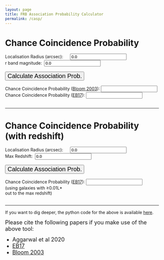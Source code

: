 ```yaml
---
layout: page
title: FRB Association Probability Calculator
permalink: /casp/
---
```


<html>
<head>
<script type = "text/javascript">
var R_0 = 0.2
var R_h = 0.25
var num_dens_gal_eb17 = [0.00000000e+00, 3.47341375e-09, 8.37867722e-09, 1.53325193e-08,
       2.52268089e-08, 3.93548623e-08, 5.95971043e-08, 8.86944980e-08,
       1.30651979e-07, 1.91334722e-07, 2.79350820e-07, 4.07359904e-07,
       5.94015870e-07, 8.66854596e-07, 1.26659115e-06, 1.85352082e-06,
       2.71706245e-06, 3.98999727e-06, 5.86972686e-06, 8.65002631e-06,
       1.27684917e-05, 1.88774558e-05, 2.79499920e-05, 4.14383625e-05,
       6.15108217e-05, 9.14054163e-05, 1.35958361e-04, 2.02392682e-04,
       3.01494495e-04, 4.49365966e-04, 6.70035090e-04, 9.99336664e-04,
       1.49067629e-03, 2.22357881e-03, 3.31634629e-03, 4.94476893e-03,
       7.36973135e-03, 1.09778607e-02, 1.63412473e-02, 2.43049806e-02,
       3.61151361e-02, 5.36054075e-02, 7.94684847e-02, 1.17649482e-01,
       1.73914504e-01, 2.56669563e-01, 3.78135970e-01, 5.56031117e-01,
       8.15962675e-01, 1.19482519e+00, 1.74559829e+00, 2.54409468e+00,
       3.69840636e+00, 5.36206357e+00, 7.75227298e+00, 1.11750621e+01,
       1.60597537e+01, 2.30059606e+01, 3.28472630e+01, 4.67369501e+01,
       6.62627185e+01, 9.35990556e+01, 1.31708251e+02, 1.84603571e+02,
       2.57691136e+02, 3.58210389e+02, 4.95796718e+02, 6.83193595e+02,
       9.37145342e+02, 1.27950502e+03, 1.73859449e+03, 2.35085482e+03,
       3.16282442e+03, 4.23347813e+03, 5.63695309e+03, 7.46567415e+03,
       9.83387320e+03, 1.28814710e+04, 1.67782572e+04, 2.17282639e+04,
       2.79741785e+04, 3.58015896e+04, 4.55427987e+04, 5.75798749e+04,
       7.23465717e+04, 9.03286841e+04, 1.12062393e+05, 1.38130146e+05,
       1.69153642e+05, 2.05783569e+05, 2.48685850e+05, 2.98524299e+05,
       3.55939814e+05, 4.21526460e+05, 4.95805081e+05, 5.79195331e+05,
       6.71987342e+05, 7.74314421e+05, 8.86128393e+05, 1.00717926e+06]

var ms_eb17 = [ 0.        ,  0.3030303 ,  0.60606061,  0.90909091,  1.21212121,
        1.51515152,  1.81818182,  2.12121212,  2.42424242,  2.72727273,
        3.03030303,  3.33333333,  3.63636364,  3.93939394,  4.24242424,
        4.54545455,  4.84848485,  5.15151515,  5.45454545,  5.75757576,
        6.06060606,  6.36363636,  6.66666667,  6.96969697,  7.27272727,
        7.57575758,  7.87878788,  8.18181818,  8.48484848,  8.78787879,
        9.09090909,  9.39393939,  9.6969697 , 10.        , 10.3030303 ,
       10.60606061, 10.90909091, 11.21212121, 11.51515152, 11.81818182,
       12.12121212, 12.42424242, 12.72727273, 13.03030303, 13.33333333,
       13.63636364, 13.93939394, 14.24242424, 14.54545455, 14.84848485,
       15.15151515, 15.45454545, 15.75757576, 16.06060606, 16.36363636,
       16.66666667, 16.96969697, 17.27272727, 17.57575758, 17.87878788,
       18.18181818, 18.48484848, 18.78787879, 19.09090909, 19.39393939,
       19.6969697 , 20.        , 20.3030303 , 20.60606061, 20.90909091,
       21.21212121, 21.51515152, 21.81818182, 22.12121212, 22.42424242,
       22.72727273, 23.03030303, 23.33333333, 23.63636364, 23.93939394,
       24.24242424, 24.54545455, 24.84848485, 25.15151515, 25.45454545,
       25.75757576, 26.06060606, 26.36363636, 26.66666667, 26.96969697,
       27.27272727, 27.57575758, 27.87878788, 28.18181818, 28.48484848,
       28.78787879, 29.09090909, 29.39393939, 29.6969697 , 30.        ]

z_mins = [0.0, 0.1, 0.2, 0.4, 0.6, 0.8, 1.0]
z_maxs = [0.1, 0.2, 0.4, 0.6, 0.8, 1.0, 1.2]
ix = [0, 1, 2, 3, 4, 5, 6]
num_gal_z = [7391864.650475038, 55891941.91887342, 442633949.7433847, 895232758.005576, 1503624391.9486768, 2175720871.4302573, 1729558966.4161413]

function get_R(R_frb){
    return Math.max(2*R_frb, Math.sqrt(Math.pow(R_0, 2) + 4*Math.pow(R_h,2)));
}


function p_bloom(){
    var m_i = parseFloat(document.getElementById("m_i").value)
    var R_frb = parseFloat(document.getElementById("R_frb").value)
    var r_i = get_R(R_frb);
    var factor  = Math.pow(3600,2)*0.334*Math.LN10;
    // galaxy per arcsecond square
    var mean_surfden_gal = (1/factor)*Math.pow(10,(0.334*(m_i - 22.963) + 4.320));
    var num_gal = Math.PI*(Math.pow(r_i, 2))*mean_surfden_gal;
    document.getElementById('bloom_prob_result').value = 1 - Math.exp(-1*num_gal);
}


function p_eb17(){
    var m_i = parseFloat(document.getElementById("m_i").value)
    var R_frb = parseFloat(document.getElementById("R_frb").value)
    var r_i = get_R(R_frb);

    // value in ms_eb17 closest to m_i
    var closest = ms_eb17.reduce(function(prev, curr) {
    return (Math.abs(curr - m_i) < Math.abs(prev - m_i) ? curr : prev);
    });

    // find the index of closest value and pick that from num_dens_gal_eb17
    var mask = ms_eb17.map(item => item == closest);
    var num_density_gal = num_dens_gal_eb17.filter((item, i) => mask[i])[0];

    deg2arcsec = 60*60
    num_gals = Math.PI*Math.pow(r_i/deg2arcsec,2)*num_density_gal

    document.getElementById('eb17_prob_result').value = 1 - Math.exp(-1*num_gals);
}

function p_eb17_z(){
    var R_frb = parseFloat(document.getElementById("R_frb_z").value)
    var z = parseFloat(document.getElementById("redshift").value)

    var r_i = get_R(R_frb);
    
    if ((z > 0) && (z < 1.2 || z == 1.2)){

        var z_min = z_mins.reduce(function(prev, curr) {
            return (curr > z ? prev : curr);
            });        
        
        var mask = z_mins.map(item => (item == z_min));
        var idx = ix.filter((item, i) => mask[i]);
        var z_max = z_maxs.filter((item, i) => mask[i]);  

        var n = 0;
        var i;
        for (i = 0; i <= idx; i++){
            n += num_gal_z[i];
        }
    
        var f_a = Math.PI*Math.pow(r_i,2)/(5.346*Math.pow(10,11));
        var num_gals = f_a*n;
        document.getElementById('eb17_prob_z_result').value = 1 - Math.exp(-1*num_gals);
        
    } else {
        document.getElementById('eb17_prob_z_result').value = -1;
    }
}
</script>
</head>
<body>
<h1>
Chance Coincidence Probability
</h1>
Localisation Radius (arcsec): &nbsp;&nbsp;&nbsp;&nbsp;&nbsp;<input type = "text" id = "R_frb" maxlength = "7" value = "0.0">
<br>
r band magnitude:&nbsp; <input type = "text" id = "m_i" maxlength = "7" value = "0.0"><br><br>
<input type = "Button" value = "Calculate Association Prob." onclick="p_bloom();p_eb17();" style="font-size : 20px;">
<br>
<br>
Chance Coincidence Probability (<a href="https://ui.adsabs.harvard.edu/abs/2002AJ....123.1111B/abstract">Bloom 2003</a>): <input type = "text" id = "bloom_prob_result"><br>
Chance Coincidence Probability (<a href="https://ui.adsabs.harvard.edu/abs/2017ApJ...849..162E/abstract">EB17</a>): <input type = "text" id = "eb17_prob_result"><br><br>

<hr>

<h1>
Chance Coincidence Probability <br>
(with redshift)
</h1>
Localisation Radius (arcsec): &nbsp;&nbsp;&nbsp;&nbsp;&nbsp;<input type = "text" id = "R_frb_z" maxlength = "7" value = "0.0">
<br>
<!-- r band magnitude:&nbsp; <input type = "text" id = "m_i" maxlength = "7" value = "0.0"><br><br> -->
Max Redshift:&nbsp; <input type = "text" id = "redshift" maxlength = "7" value = "0.0"><br><br>
<input type = "Button" value = "Calculate Association Prob." onclick="p_eb17_z();" style="font-size : 20px;">
<br>
<br>
Chance Coincidence Probability (<a href="https://ui.adsabs.harvard.edu/abs/2017ApJ...849..162E/abstract">EB17</a>): <input type = "text" id = "eb17_prob_z_result"><br>
(using galaxies with &ge;0.01L* <br>
out to the max redshift)<br><br>

<hr>

If you want to dig deeper, the python code for the above is available <a href="https://github.com/KshitijAggarwal/casp">here</a>.

<p><font size="4">Please cite the following papers if you make use of the above tool:
<ul>
<li>Aggarwal et al 2020</li>
<li><a href="https://ui.adsabs.harvard.edu/abs/2017ApJ...849..162E/abstract">EB17</a></li>
<li><a href="https://ui.adsabs.harvard.edu/abs/2002AJ....123.1111B/abstract">Bloom 2003</a></li>
</ul>
</font>
</p>

</body>
</html>
